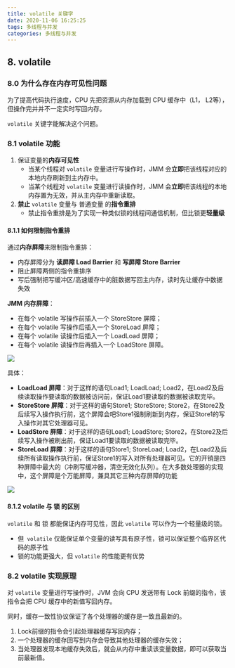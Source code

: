 ```yaml
---
title: volatile 关键字
date: 2020-11-06 16:25:25
tags: 多线程与并发
categories: 多线程与并发
---
```


## 8. volatile 

### 8.0 为什么存在内存可见性问题

为了提高代码执行速度，CPU 先把资源从内存加载到 CPU 缓存中（L1， L2等），但操作完并并不一定实时写回内存。

`volatile` 关键字能解决这个问题。

### 8.1 volatile 功能

1. 保证变量的**内存可见性**
    - 当某个线程对 `volatile` 变量进行写操作时，JMM 会**立即**把该线程对应的本地内存刷新到主内存中。
    - 当某个线程对 `volatile` 变量进行读操作时，JMM 会**立即**把该线程的本地内存置为无效，并从主内存中重新读取。
2. **禁止** `volatile` 变量与 普通变量 的**指令重排**
    - 禁止指令重排是为了实现一种类似锁的线程间通信机制，但比锁更**轻量级**

#### 8.1.1 如何限制指令重排

通过**内存屏障**来限制指令重排：
- 内存屏障分为 **读屏障 Load Barrier** 和 **写屏障 Store Barrier**
- 阻止屏障两侧的指令重排序
- 写后强制把写缓冲区/高速缓存中的脏数据写回主内存，读时先让缓存中数据失效

**JMM 内存屏障**：
- 在每个 volatile 写操作前插入一个 StoreStore 屏障；
- 在每个 volatile 写操作后插入一个 StoreLoad 屏障；
- 在每个 volatile 读操作后插入一个 LoadLoad 屏障；
- 在每个 volatile 读操作后再插入一个 LoadStore 屏障。

![](http://note.youdao.com/yws/public/resource/bfce0e3d92cf4516094fe684a07f9b39/xmlnote/F7C944ACE50146169748348631724E27/13607)

具体：
- **LoadLoad 屏障**：对于这样的语句Load1; LoadLoad; Load2，在Load2及后续读取操作要读取的数据被访问前，保证Load1要读取的数据被读取完毕。
- **StoreStore 屏障**：对于这样的语句Store1; StoreStore; Store2，在Store2及后续写入操作执行前，这个屏障会吧Store1强制刷新到内存，保证Store1的写入操作对其它处理器可见。
- **LoadStore 屏障**：对于这样的语句Load1; LoadStore; Store2，在Store2及后续写入操作被刷出前，保证Load1要读取的数据被读取完毕。
- **StoreLoad 屏障**：对于这样的语句Store1; StoreLoad; Load2，在Load2及后续所有读取操作执行前，保证Store1的写入对所有处理器可见。它的开销是四种屏障中最大的（冲刷写缓冲器，清空无效化队列）。在大多数处理器的实现中，这个屏障是个万能屏障，兼具其它三种内存屏障的功能

![](http://note.youdao.com/yws/public/resource/bfce0e3d92cf4516094fe684a07f9b39/xmlnote/8E2D05E2C798446681359F2214F9F0D4/13616)

#### 8.1.2 volatile 与 锁 的区别

`volatile` 和 锁 都能保证内存可见性，因此 `volatile` 可以作为一个轻量级的锁。
- 但` volatile` 仅能保证单个变量的读写具有原子性，锁可以保证整个临界区代码的原子性
- 锁的功能更强大，但 `volatile` 的性能更有优势

### 8.2 volatile 实现原理

对 `volatile` 变量进行写操作时，JVM 会向 CPU 发送带有 Lock 前缀的指令，该指令会把 CPU 缓存中的新值写回内存。

同时，缓存一致性协议保证了各个处理器的缓存是一致且最新的。

1. Lock前缀的指令会引起处理器缓存写回内存；
2. 一个处理器的缓存回写到内存会导致其他处理器的缓存失效；
3. 当处理器发现本地缓存失效后，就会从内存中重读该变量数据，即可以获取当前最新值。





